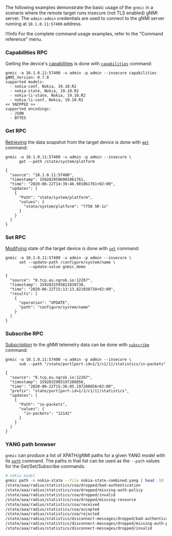 The following examples demonstrate the basic usage of the `gnmic` in a scenario where the remote target runs insecure (not TLS enabled) gNMI server. The `admin:admin` credentials are used to connect to the gNMI server running at `10.1.0.11:57400` address.

!!!info
    For the complete command usage examples, refer to the "Command reference" menu.

### Capabilities RPC
Getting the device's [capabilities](https://github.com/openconfig/reference/blob/master/rpc/gnmi/gnmi-specification.md#32-capability-discovery) is done with [`capabilities`](cmd/capabilities.md) command:
```
gnmic -a 10.1.0.11:57400 -u admin -p admin --insecure capabilities
gNMI_Version: 0.7.0
supported models:
  - nokia-conf, Nokia, 19.10.R2
  - nokia-state, Nokia, 19.10.R2
  - nokia-li-state, Nokia, 19.10.R2
  - nokia-li-conf, Nokia, 19.10.R2
<< SNIPPED >>
supported encodings:
  - JSON
  - BYTES
```

### Get RPC
[Retrieving](https://github.com/openconfig/reference/blob/master/rpc/gnmi/gnmi-specification.md#33-retrieving-snapshots-of-state-information) the data snapshot from the target device is done with [`get`](cmd/get.md) command:
```
gnmic -a 10.1.0.11:57400 -u admin -p admin --insecure \
      get --path /state/system/platform

{
  "source": "10.1.0.11:57400",
  "timestamp": 1592829586901061761,
  "time": "2020-06-22T14:39:46.901061761+02:00",
  "updates": [
    {
      "Path": "state/system/platform",
      "values": {
        "state/system/platform": "7750 SR-1s"
      }
    }
  ]
}
```

### Set RPC
[Modifying](https://github.com/openconfig/reference/blob/master/rpc/gnmi/gnmi-specification.md#34-modifying-state) state of the target device is done with [`set`](cmd/set.md) command:
```
gnmic -a 10.1.0.11:57400 -u admin -p admin --insecure \
      set --update-path /configure/system/name \
          --update-value gnmic_demo

{
  "source": "0.tcp.eu.ngrok.io:12267",
  "timestamp": 1592831593821038738,
  "time": "2020-06-22T15:13:13.821038738+02:00",
  "results": [
    {
      "operation": "UPDATE",
      "path": "configure/system/name"
    }
  ]
}
```

### Subscribe RPC
[Subscription](https://github.com/openconfig/reference/blob/master/rpc/gnmi/gnmi-specification.md#35-subscribing-to-telemetry-updates) to the gNMI telemetry data can be done with [`subscribe`](cmd/subscribe.md) command:
```
gnmic -a 10.1.0.11:57400 -u admin -p admin --insecure \
      sub --path "/state/port[port-id=1/1/c1/1]/statistics/in-packets"

{
  "source": "0.tcp.eu.ngrok.io:12267",
  "timestamp": 1592832965197288856,
  "time": "2020-06-22T15:36:05.197288856+02:00",
  "prefix": "state/port[port-id=1/1/c1/1]/statistics",
  "updates": [
    {
      "Path": "in-packets",
      "values": {
        "in-packets": "12142"
      }
    }
  ]
}
```

### YANG path browser
`gnmic` can produce a list of XPATH/gNMI paths for a given YANG model with its [`path`](cmd/path.md) command. The paths in that list can be used as the `--path` values for the Get/Set/Subscribe commands.
```bash
# nokia model
gnmic path -m nokia-state --file nokia-state-combined.yang | head -10
/state/aaa/radius/statistics/coa/dropped/bad-authentication
/state/aaa/radius/statistics/coa/dropped/missing-auth-policy
/state/aaa/radius/statistics/coa/dropped/invalid
/state/aaa/radius/statistics/coa/dropped/missing-resource
/state/aaa/radius/statistics/coa/received
/state/aaa/radius/statistics/coa/accepted
/state/aaa/radius/statistics/coa/rejected
/state/aaa/radius/statistics/disconnect-messages/dropped/bad-authentication
/state/aaa/radius/statistics/disconnect-messages/dropped/missing-auth-policy
/state/aaa/radius/statistics/disconnect-messages/dropped/invalid
```